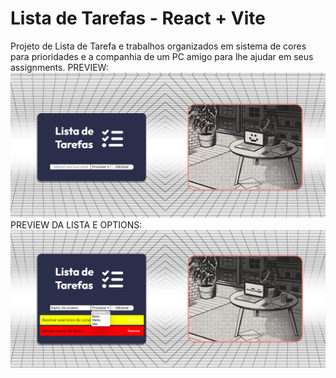 # Lista de Tarefas - React + Vite

Projeto de Lista de Tarefa e trabalhos organizados em sistema de cores para prioridades e a companhia de um PC amigo para lhe ajudar em seus assignments.
PREVIEW: <img src="src/assets/preview1.png">
PREVIEW DA LISTA E OPTIONS: <img src="src/assets/preview3.png">
